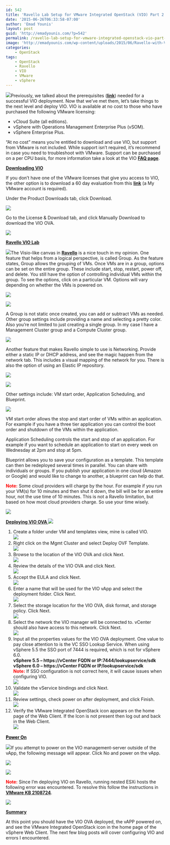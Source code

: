 ```yaml
---
id: 542
title: 'Ravello Lab Setup for VMware Integrated OpenStack (VIO) Part 2'
date: '2015-06-26T06:33:58-07:00'
author: 'Emad Younis'
layout: post
guid: 'http://emadyounis.com/?p=542'
permalink: /ravello-lab-setup-for-vmware-integrated-openstack-vio-part-2/
image: 'http://emadyounis.com/wp-content/uploads/2015/06/Ravello-with-VIO-Part-2.png'
categories:
    - OpenStack
tags:
    - OpenStack
    - Ravello
    - VIO
    - VMware
    - vSphere
---
```


![](https://emadyounis.com/assets/img/2015/06/Ravello-with-VIO-Part-2.png?resize=300%2C113)Previously, we talked about the prerequisites (<span style="color: #0000ff;">**[link](http://emadyounis.com/openstack/ravello-lab-setup-for-vmware-integrated-openstack-vio-part-1/)**</span>) needed for a successful VIO deployment. Now that we’ve met them, let’s take things to the next level and deploy VIO. VIO is available at no cost to those who have purchased the following VMware licensing:

- vCloud Suite (all editions).
- vSphere with Operations Management Enterprise Plus (vSOM).
- vSphere Enterprise Plus.

“At no cost” means you’re entitled to download and use VIO, but support from VMware is not included. While support isn’t required, it’s recommend in case you need to troubleshoot with VMware. Support can be purchased on a per CPU basis, for more information take a look at the VIO <span style="color: #0000ff;">**[FAQ page](https://www.vmware.com/files/pdf/openstack/VMware-Integrated-OpenStack-Faqs.pdf)**</span>.

<span style="text-decoration: underline;">**Downloading VIO**</span>

If you don’t have one of the VMware licenses that give you access to VIO, the other option is to download a 60 day evaluation from this <span style="color: #0000ff;">**[link](https://my.vmware.com/web/vmware/info/slug/datacenter_cloud_infrastructure/vmware_integrated_openstack/1_0)**</span> (a My VMware account is required).

Under the Product Downloads tab, click Download.

[![](https://emadyounis.com/assets/img/2015/06/Download-VIO.jpg?resize=1024%2C343)](https://emadyounis.com/assets/img/2015/06/Download-VIO.jpg)

Go to the License &amp; Download tab, and click Manually Download to download the VIO OVA.

[![](https://emadyounis.com/assets/img/2015/06/VIO-OVA.jpg?resize=1024%2C553)](https://emadyounis.com/assets/img/2015/06/VIO-OVA.jpg)

<span style="text-decoration: underline;">**Ravello VIO Lab**</span>

![](https://emadyounis.com/assets/img/2015/06/Lab.png?resize=86%2C81)The Visio-like canvas in <span style="color: #0000ff;">**[Ravello](http://www.ravellosystems.com/)**</span> is a nice touch in my opinion. One feature that helps from a logical perspective, is called Group. As the feature states, Group allows the grouping of VMs. Once VMs are in a group, options can be set on the entire group. These include start, stop, restart, power off, and delete. You still have the option of controlling individual VMs within the group. To see the options, click on a particular VM. Options will vary depending on whether the VMs is powered on.

[![](https://emadyounis.com/assets/img/2015/06/Ravello-Group.jpg?resize=901%2C685)](https://emadyounis.com/assets/img/2015/06/Ravello-Group.jpg)

[![](https://emadyounis.com/assets/img/2015/06/Ravello-Setting-2.jpg?resize=1024%2C489)](https://emadyounis.com/assets/img/2015/06/Ravello-Setting-2.jpg)

A Group is not static once created, you can add or subtract VMs as needed. Other group settings include providing a name and selecting a pretty color. Also you’re not limited to just creating a single group. In my case I have a Management Cluster group and a Compute Cluster group.

[![](https://emadyounis.com/assets/img/2015/06/Ravello-Group-Setting.jpg?resize=589%2C219)](https://emadyounis.com/assets/img/2015/06/Ravello-Group-Setting.jpg)

Another feature that makes Ravello simple to use is Networking. Provide either a static IP or DHCP address, and see the magic happen from the network tab. This includes a visual mapping of the network for you. There is also the option of using an Elastic IP repository.

[![](https://emadyounis.com/assets/img/2015/06/Ravello-Network.jpg?resize=693%2C412)](https://emadyounis.com/assets/img/2015/06/Ravello-Network.jpg)

[![](https://emadyounis.com/assets/img/2015/06/Ravello-Elastic-1024x388.jpg?resize=1024%2C388)](https://emadyounis.com/assets/img/2015/06/Ravello-Elastic.jpg)

Other settings include: VM start order, Application Scheduling, and Blueprint.

[![](https://emadyounis.com/assets/img/2015/06/Ravello-Setting-21.jpg?resize=1024%2C506)](https://emadyounis.com/assets/img/2015/06/Ravello-Setting-21.jpg)

VM start order allows the stop and start order of VMs within an application. For example if you have a three tier application you can control the boot order and shutdown of the VMs within the application.

Application Scheduling controls the start and stop of an application. For example if you want to schedule an application to start on every week on Wednesday at 2pm and stop at 5pm.

Blueprint allows you to save your configuration as a template. This template can then be redeployed several times in parallel. You can share with individuals or groups. If you publish your application in one cloud (Amazon or Google) and would like to change to another, a blueprint can help do that.

<span style="color: #ff0000;">**Note:**</span> Some cloud providers will charge by the hour. For example if you run your VM(s) for 10 minutes and then shut it down, the bill will be for an entire hour, not the use time of 10 minutes. This is not a Ravello limitation, but based on how most cloud providers charge. So use your time wisely.

[![](https://emadyounis.com/assets/img/2015/06/BluePrint.jpg?resize=600%2C259)](https://emadyounis.com/assets/img/2015/06/BluePrint.jpg)

<span style="text-decoration: underline;">**Deploying VIO OVA ![](https://emadyounis.com/assets/img/2015/06/OVA.png?resize=90%2C90)**</span>

1. Create a folder under VM and templates view, mine is called VIO.  
    [![](https://emadyounis.com/assets/img/2015/06/VIO-Folder.jpg?resize=705%2C263)](https://emadyounis.com/assets/img/2015/06/VIO-Folder.jpg)
2. Right click on the Mgmt Cluster and select Deploy OVF Template.  
    [![](https://emadyounis.com/assets/img/2015/06/VIO-OVA-Deploy-New.jpg?resize=537%2C742)](https://emadyounis.com/assets/img/2015/06/VIO-OVA-Deploy-New.jpg)
3. Browse to the location of the VIO OVA and click Next.  
    [![](https://emadyounis.com/assets/img/2015/06/OVA-Location.jpg?resize=960%2C561)](https://emadyounis.com/assets/img/2015/06/OVA-Location.jpg)
4. Review the details of the VIO OVA and click Next.  
    [![](https://emadyounis.com/assets/img/2015/06/Review-details-OVA.jpg?resize=958%2C565)](https://emadyounis.com/assets/img/2015/06/Review-details-OVA.jpg)
5. Accept the EULA and click Next.  
    [![](https://emadyounis.com/assets/img/2015/06/EULA-VIO.jpg?resize=961%2C572)](https://emadyounis.com/assets/img/2015/06/EULA-VIO.jpg)
6. Enter a name that will be used for the VIO vApp and select the deployment folder. Click Next.  
    [![](https://emadyounis.com/assets/img/2015/06/VIO-name-and-folder.jpg?resize=958%2C568)](https://emadyounis.com/assets/img/2015/06/VIO-name-and-folder.jpg)
7. Select the storage location for the VIO OVA, disk format, and storage policy. Click Next.  
    [![](https://emadyounis.com/assets/img/2015/06/VIO-Storage.jpg?resize=960%2C563)](https://emadyounis.com/assets/img/2015/06/VIO-Storage.jpg)
8. Select the network the VIO manager will be connected to. vCenter should also have access to this network. Click Next.  
    [![](https://emadyounis.com/assets/img/2015/06/VIO-Network.jpg?resize=957%2C563)](https://emadyounis.com/assets/img/2015/06/VIO-Network.jpg)
9. Input all the properties values for the VIO OVA deployment. One value to pay close attention to is the VC SSO Lookup Service. When using vSphere 5.5 the SSO port of 7444 is required, which is not for vSphere 6.0.  
    **vSphere 5.5 – https://vCenter FQDN or IP:7444/lookupservice/sdk**  
    **vSphere 6.0 – https://vCenter FQDN or IP/lookupservice/sdk**  
    <span style="color: #ff0000;">**Note:**</span> If SSO configuration is not correct here, it will cause issues when configuring VIO.  
    [![](https://emadyounis.com/assets/img/2015/06/Customize-VIO-OVA.jpg?resize=1024%2C548)](https://emadyounis.com/assets/img/2015/06/Customize-VIO-OVA.jpg)
10. Validate the vService bindings and click Next.  
    [![](https://emadyounis.com/assets/img/2015/06/vService-Bindings.jpg?resize=1024%2C520)](https://emadyounis.com/assets/img/2015/06/vService-Bindings.jpg)
11. Review settings, check power on after deployment, and click Finish.  
    [![](https://emadyounis.com/assets/img/2015/06/Review-VIO.jpg?resize=1024%2C520)](https://emadyounis.com/assets/img/2015/06/Review-VIO.jpg)
12. Verify the VMware Integrated OpenStack icon appears on the home page of the Web Client. If the Icon is not present then log out and back in the Web Client.  
    [![](https://emadyounis.com/assets/img/2015/06/Web-Client-ICON.jpg?resize=923%2C222)](https://emadyounis.com/assets/img/2015/06/Web-Client-ICON.jpg)

<span style="text-decoration: underline;">**<span style="color: #000000;">Power On </span>**</span>

![](https://emadyounis.com/assets/img/2015/06/power-button.png?resize=41%2C41)If you attempt to power on the VIO management-server outside of the vApp, the following message will appear. Click No and power on the vApp.

[![](https://emadyounis.com/assets/img/2015/06/VIO-Mgmt-SRV-power-on.jpg?resize=317%2C199)](https://emadyounis.com/assets/img/2015/06/VIO-Mgmt-SRV-power-on.jpg)

[![](https://emadyounis.com/assets/img/2015/06/vApp-Power-On.jpg?resize=592%2C226)](https://emadyounis.com/assets/img/2015/06/vApp-Power-On.jpg)

<span style="color: #ff0000;">**Note:**</span> Since I’m deploying VIO on Ravello, running nested ESXi hosts the following error was encountered. To resolve this follow the instructions in <span style="color: #0000ff;">**[VMware KB 2108724](http://kb.vmware.com/selfservice/microsites/search.do?language=en_US&cmd=displayKC&externalId=2108724)**</span>.

[![](https://emadyounis.com/assets/img/2015/06/Hypervisor-Error.jpg?resize=294%2C119)](https://emadyounis.com/assets/img/2015/06/Hypervisor-Error.jpg)

<span style="text-decoration: underline;">**Summary**</span>

At this point you should have the VIO OVA deployed, the vAPP powered on, and see the VMware Integrated OpenStack icon in the home page of the vSphere Web Client. The next few blog posts will cover configuring VIO and errors I encountered.
